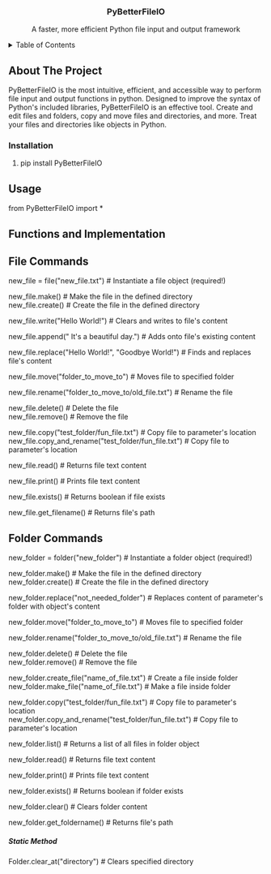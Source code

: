 <a name="readme-top"></a>


<br />
<div align="center">

  <h3 align="center">PyBetterFileIO</h3>

  <p align="center">A faster, more efficient Python file input and output framework</p>
</div>


<!-- TABLE OF CONTENTS -->
<details>
  <summary>Table of Contents</summary>
  <ol>
    <li>
      <a href="#about-the-project">About The Project</a>
    </li>
    <li>
      <a href="#installation">Installation</a></li>
    </li>
    <li>
    <a href="#usage">Usage</a>
    </li>
  </ol>
</details>



<!-- ABOUT THE PROJECT -->
## About The Project

<p>PyBetterFileIO is the most intuitive, efficient, and accessible way to perform file input and output functions in python.
Designed to improve the syntax of Python's included libraries, PyBetterFileIO is an effective tool.
Create and edit files and folders, copy and move files and directories, and more.
Treat your files and directories like objects in Python.</p>




### Installation

1. pip install PyBetterFileIO


## Usage

from PyBetterFileIO import *

## Functions and Implementation

<h2>File Commands</h2>

new_file = file("new_file.txt") # Instantiate a file object (required!)

new_file.make() # Make the file in the defined directory\
new_file.create() # Create the file in the defined directory

new_file.write("Hello World!") # Clears and writes to file's content

new_file.append(" It's a beautiful day.") # Adds onto file's existing content

new_file.replace("Hello World!", "Goodbye World!") # Finds and replaces file's content

new_file.move("folder_to_move_to") # Moves file to specified folder

new_file.rename("folder_to_move_to/old_file.txt") # Rename the file

new_file.delete() # Delete the file\
new_file.remove() # Remove the file

new_file.copy("test_folder/fun_file.txt") # Copy file to parameter's location\
new_file.copy_and_rename("test_folder/fun_file.txt") # Copy file to parameter's location

new_file.read() # Returns file text content

new_file.print() # Prints file text content

new_file.exists() # Returns boolean if file exists

new_file.get_filename() # Returns file's path


<h2>Folder Commands</h2>

new_folder = folder("new_folder") # Instantiate a folder object (required!)

new_folder.make() # Make the file in the defined directory\
new_folder.create() # Create the file in the defined directory

new_folder.replace("not_needed_folder") # Replaces content of parameter's folder with object's content

new_folder.move("folder_to_move_to") # Moves file to specified folder

new_folder.rename("folder_to_move_to/old_file.txt") # Rename the file

new_folder.delete() # Delete the file\
new_folder.remove() # Remove the file

new_folder.create_file("name_of_file.txt") # Create a file inside folder\
new_folder.make_file("name_of_file.txt") # Make a file inside folder

new_folder.copy("test_folder/fun_file.txt") # Copy file to parameter's location\
new_folder.copy_and_rename("test_folder/fun_file.txt") # Copy file to parameter's location

new_folder.list() # Returns a list of all files in folder object

new_folder.read() # Returns file text content

new_folder.print() # Prints file text content

new_folder.exists() # Returns boolean if folder exists

new_folder.clear() # Clears folder content

new_folder.get_foldername() # Returns file's path

<h5>Static Method</h5>
Folder.clear_at("directory") # Clears specified directory










